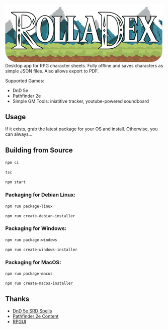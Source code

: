 <img src="/img/rolladex_title.png" width=500px/>
Desktop app for RPG character sheets.  Fully offline and saves characters as simple JSON files.  Also allows export to PDF.

Supported Games:
- DnD 5e
- Pathfinder 2e
- Simple GM Tools: iniatitive tracker, youtube-powered soundboard

## Usage
If it exists, grab the latest package for your OS and install.  Otherwise, you can always...

## Building from Source
`npm ci`

`tsc`

`npm start`

### Packaging for Debian Linux:

`npm run package-linux`

`npm run create-debian-installer`

### Packaging for Windows:

`npm run package-windows`

`npm run create-windows-installer`

### Packaging for MacOS:

`npm run package-macos`

`npm run create-macos-installer`

## Thanks
- [DnD 5e SRD Spells](https://github.com/vorpalhex/srd_spells)
- [Pathfinder 2e Content](https://github.com/foundryvtt/pf2e)
- [RPGUI](https://github.com/RonenNess/RPGUI/)
